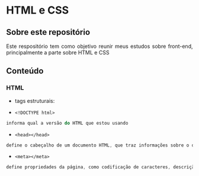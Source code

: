 # HTML e CSS

## Sobre este repositório
<p align="justify">
Este respositório tem como objetivo reunir meus estudos sobre front-end, principalmente a parte sobre HTML e CSS

## Conteúdo
<p align="justify">

### HTML
<p align="justify">

- tags estruturais:

- `<!DOCTYPE html>`
```js
informa qual a versão do HTML que estou usando
```
 - `<head></head>`
```js
define o cabeçalho de um documento HTML, que traz informações sobre o documento que está sendo aberto. Além de informar ao navegador quais informações quero passar.
```

- `<meta></meta>`
```js
define propriedades da página, como codificação de caracteres, descrição da página, autor etc. 
```